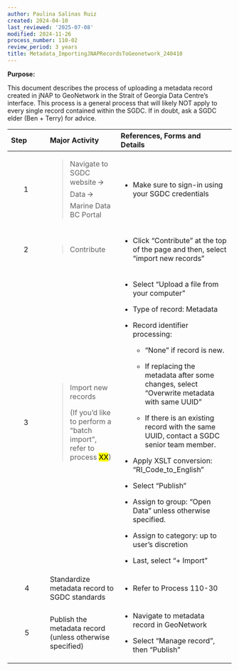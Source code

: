 ```yaml
---
author: Paulina Salinas Ruiz
created: 2024-04-10
last_reviewed: '2025-07-08'
modified: 2024-11-26
process_number: 110-02
review_period: 3 years
title: Metadata_ImportingJNAPRecordsToGeonetwork_240410
---
```


**Purpose:**

This document describes the process of uploading a metadata record created in jNAP to GeoNetwork in the Strait of Georgia Data Centre’s interface. This process is a general process that will likely NOT apply to every single record contained within the SGDC. If in doubt, ask a SGDC elder (Ben + Terry) for advice.

<table style="width:100%;">
<colgroup>
<col style="width: 17%" />
<col style="width: 31%" />
<col style="width: 50%" />
</colgroup>
<thead>
<tr>
<th style="text-align: left;"><strong>Step</strong> </th>
<th style="text-align: left;"><strong>Major Activity</strong> </th>
<th style="text-align: left;"><strong>References, Forms and Details</strong> </th>
</tr>
</thead>
<tbody>
<tr>
<td style="text-align: center;">1 </td>
<td><blockquote>
<p>Navigate to SGDC website 🡪 Data 🡪 Marine Data BC Portal</p>
</blockquote></td>
<td><ul>
<li><p>Make sure to sign-in using your SGDC credentials</p></li>
</ul></td>
</tr>
<tr>
<td style="text-align: center;">2 </td>
<td><blockquote>
<p>Contribute </p>
</blockquote></td>
<td><ul>
<li><p>Click “Contribute” at the top of the page and then, select “import new records”</p></li>
</ul></td>
</tr>
<tr>
<td style="text-align: center;">3 </td>
<td><blockquote>
<p>Import new records</p>
<p>(If you’d like to perform a “batch import”, refer to process <mark>XX</mark>)</p>
</blockquote></td>
<td><ul>
<li><p>Select “Upload a file from your computer”</p></li>
<li><p>Type of record: Metadata</p></li>
<li><p>Record identifier processing:</p>
<ul>
<li><p>“None” if record is new.</p></li>
<li><p>If replacing the metadata after some changes, select “Overwrite metadata with same UUID”</p></li>
<li><p>If there is an existing record with the same UUID, contact a SGDC senior team member.</p></li>
</ul></li>
<li><p>Apply XSLT conversion: “RI_Code_to_English”</p></li>
<li><p>Select “Publish”</p></li>
<li><p>Assign to group: “Open Data” unless otherwise specified.</p></li>
<li><p>Assign to category: up to user’s discretion</p></li>
<li><p>Last, select “+ Import”</p></li>
</ul></td>
</tr>
<tr>
<td style="text-align: center;">4</td>
<td>Standardize metadata record to SGDC standards</td>
<td><ul>
<li><p>Refer to Process 110-30</p></li>
</ul></td>
</tr>
<tr>
<td style="text-align: center;">5</td>
<td>Publish the metadata record (unless otherwise specified)</td>
<td><ul>
<li><p>Navigate to metadata record in GeoNetwork</p></li>
<li><p>Select “Manage record”, then “Publish”</p></li>
</ul></td>
</tr>
</tbody>
</table>